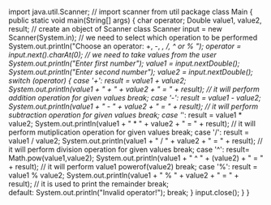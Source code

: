 import java.util.Scanner;
// import scanner from util package
class Main {
  public static void main(String[] args) {
    char operator;
    Double value1, value2, result;
    // create an object of Scanner class
    Scanner input = new Scanner(System.in);
    // we need to select which operation to be performed
    System.out.println("Choose an operator: +, -, *, /, ^ or % ");
    operator = input.next().charAt(0);
    // we need to take values from the user
    System.out.println("Enter first number");
    value1 = input.nextDouble();
    System.out.println("Enter second number");
    value2 = input.nextDouble();
    switch (operator) {
      case '+':
        result = value1 + value2;
        System.out.println(value1 + " + " + value2 + " = " + result);
        // it will perform addition operation for given values
        break;
      case '-':
        result = value1 - value2;
        System.out.println(value1 + " - " + value2 + " = " + result);
        // it will perform subtraction operation for given values
        break;
      case '*':
        result = value1 * value2;
        System.out.println(value1 + " * " + value2 + " = " + result);
        // it will perform mutiplication operation for given values
        break;
      case '/':
        result = value1 / value2;
        System.out.println(value1 + " / " + value2 + " = " + result);
        // it will perform division operation for given values
        break;
      case '^':
       result= Math.pow(value1,value2);
       System.out.println(value1 + " ^ " + (value2) + " = " + result);
       // it will perform  value1 powerof(value2)
       break;
      case '%':
       result = value1 % value2;
       System.out.println(value1 + " % " + value2 + " = " + result);
       // it is used to print the remainder
       break;  
      default:
        System.out.println("Invalid operator!");
        break;
    }
    input.close();
  }
}

